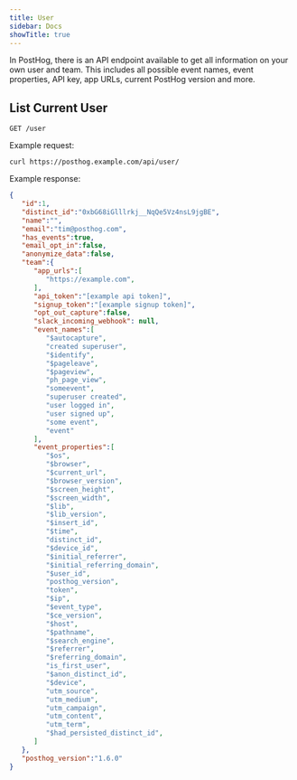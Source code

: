 ```yaml
---
title: User
sidebar: Docs
showTitle: true
---
```



In PostHog, there is an API endpoint available to get all information on your own user and team.
This includes all possible event names, event properties, API key, app URLs, current PostHog version and more.


## List Current User


```plaintext
GET /user
```


Example request:

```shell
curl https://posthog.example.com/api/user/
```

Example response:

```json
{
   "id":1,
   "distinct_id":"0xbG68iGlllrkj__NqQe5Vz4nsL9jgBE",
   "name":"",
   "email":"tim@posthog.com",
   "has_events":true,
   "email_opt_in":false,
   "anonymize_data":false,
   "team":{
      "app_urls":[
         "https://example.com",
      ],
      "api_token":"[example api token]",
      "signup_token":"[example signup token]",
      "opt_out_capture":false,
      "slack_incoming_webhook": null,
      "event_names":[
         "$autocapture",
         "created superuser",
         "$identify",
         "$pageleave",
         "$pageview",
         "ph_page_view",
         "someevent",
         "superuser created",
         "user logged in",
         "user signed up",
         "some event",
         "event"
      ],
      "event_properties":[
         "$os",
         "$browser",
         "$current_url",
         "$browser_version",
         "$screen_height",
         "$screen_width",
         "$lib",
         "$lib_version",
         "$insert_id",
         "$time",
         "distinct_id",
         "$device_id",
         "$initial_referrer",
         "$initial_referring_domain",
         "$user_id",
         "posthog_version",
         "token",
         "$ip",
         "$event_type",
         "$ce_version",
         "$host",
         "$pathname",
         "$search_engine",
         "$referrer",
         "$referring_domain",
         "is_first_user",
         "$anon_distinct_id",
         "$device",
         "utm_source",
         "utm_medium",
         "utm_campaign",
         "utm_content",
         "utm_term",
         "$had_persisted_distinct_id",
      ]
   },
   "posthog_version":"1.6.0"
}
```